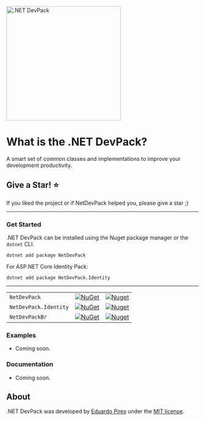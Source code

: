 
<img src="https://repository-images.githubusercontent.com/268701472/c363f780-a6c8-11ea-8332-04c289940acd" alt=".NET DevPack" width="300px" />

What is the .NET DevPack?
=====================
A smart set of common classes and implementations to improve your development productivity.

## Give a Star! :star:
If you liked the project or if NetDevPack helped you, please give a star ;)

---

### Get Started
.NET DevPack can be installed using the Nuget package manager or the `dotnet` CLI.

```
dotnet add package NetDevPack
```

For ASP.NET Core Identity Pack:
```
dotnet add package NetDevPack.Identity
```

---
|         |       |       |
| ------- | ----- | ----- |
| `NetDevPack` | [![NuGet](https://img.shields.io/nuget/v/NetDevPack.svg)](https://nuget.org/packages/NetDevPack) | [![Nuget](https://img.shields.io/nuget/dt/NetDevPack.svg)](https://nuget.org/packages/NetDevPack) |
| `NetDevPack.Identity` | [![NuGet](https://img.shields.io/nuget/v/NetDevPack.Identity.svg)](https://nuget.org/packages/NetDevPack.Identity) | [![Nuget](https://img.shields.io/nuget/dt/NetDevPack.Identity.svg)](https://nuget.org/packages/NetDevPack.Identity)
| `NetDevPackBr` | [![NuGet](https://img.shields.io/nuget/v/NetDevPackBr.svg)](https://nuget.org/packages/NetDevPackBr) | [![Nuget](https://img.shields.io/nuget/dt/NetDevPackBr.svg)](https://nuget.org/packages/NetDevPackBr)


### Examples
- Coming soon.

### Documentation

- Coming soon.


## About
.NET DevPack was developed by [Eduardo Pires](http://eduardopires.net.br) under the [MIT license](LICENSE).
